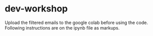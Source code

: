 # dev-workshop

Upload the filtered emails to the google colab before using the code.
Following instructions are on the ipynb file as markups.
